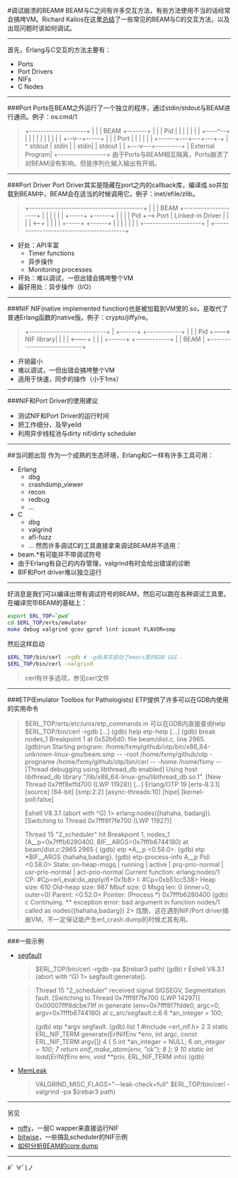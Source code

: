#调试崩溃的BEAM#
BEAM与C之间有许多交互方法，有些方法使用不当的话经常会搞垮VM。Richard Kallos在这里[总结](https://youtu.be/41hNS39Xi8s)了一些常见的BEAM与C的交互方法，以及出现问题时该如何调试。

---
首先，Erlang与C交互的方法主要有：
  - Ports
  - Port Drivers
  - NIFs
  - C Nodes

---
###Port
Ports在BEAM之外运行了一个独立的程序，通过stdin/stdout与BEAM进行通讯。例子：os:cmd/1
> +--------------------+
> |                    |
> |  BEAM +-------+    |
> |       |  Pid  |    |
> |       |       |    |
> |       +----^--+    |
> |         |  |       |
> |         |  |       |
> |      +--v--+-----+ |
> |      | Port      | |
> |      |           | |
> +------+---+---+---+-+
>            |   ^
>       stdout   | stdin
>            |   |
>       stdin|   | stdout
>            |   |
>        +---v---+---------+
>        | External Program|
>        +-----------------+
由于Ports与BEAM相互隔离，Ports崩溃了对BEAM没有影响。但是序列化输入输出有开销。

---
###Port Driver
Port Driver其实是隐藏在port之内的callback库，编译成.so并加载到BEAM中，BEAM会在适当的时候调用它。例子：inet/efile/zlib。
> +----------------------------------------+
> |                                        |
> | BEAM            +--------------------+ |
> |                 |                    | |
> | +-----+  +------+                    | |
> | | Pid +--> Port |  Linked-in Driver  | |
> | |     <--+      |                    | |
> | +-----+  +------+                    | |
> |                 |                    | |
> |                 +--------------------+ |
> +----------------------------------------+
  - 好处：API丰富
    - Timer functions
    - 异步操作
    - Monitoring processes
  - 坏处：难以调试，一但出错会搞垮整个VM
  - 最好用处：异步操作（I/O）

---
###NIF
NIF(native implemented function)也是被加载到VM里的.so，是取代了普通Erlang函数的native版。例子：crypto/jiffy/re。
> +---------------------------+
> | +------+   +------------+ |
> | | Pid  +---> NIF library| |
> | |      <---+            | |
> | +------+   +------------+ |
> |  BEAM                     |
> +---------------------------+
  - 开销最小
  - 难以调试，一但出错会搞垮整个VM
  - 适用于快速，同步的操作（小于1ms）

---
###NIF和Port Driver的使用建议
  - 测试NIF和Port Driver的运行时间
  - 把工作细分，及早yeild
  - 利用异步线程池与dirty nif/dirty scheduler

---
##当问题出现
作为一个成熟的生态环境，Erlang和C一样有许多工具可用：
- Erlang
  - dbg
  - crashdump_viewer
  - recon
  - redbug
  - ...
- C
  - dbg
  - valgrind
  - afl-fuzz
  - ...
然而许多调试C的工具直接拿来调试BEAM并不适用：
- beam.*有可能并不带调试符号
- 由于Erlang有自己的内存管理，valgrind有时会给出错误的诊断
- BIF和Port driver难以独立运行

---
好消息是我们可以编译出带有调试符号的BEAM，然后可以跑在各种调试工具里。
在编译完毕BEAM的基础上：
```bash
export ERL_TOP=`pwd`
cd $ERL_TOP/erts/emulator
make debug valgrind gcov gprof lcnt icount FLAVOR=smp
```
然后这样启动
```bash
$ERL_TOP/bin/cerl -rgdb # -gdb其实启动了emacs里的GDB GUI..
$ERL_TOP/bin/cerl -valgrind
```
> cerl有许多选项，参见cerl文件

---
###ETP(Emulator Toolbox for Pathologists)
ETP提供了许多可以在GDB内使用的实用命令
> $ERL_TOP/erts/etc/unix/etp_commands.in
可以在GDB内直接查询help
> $ERL_TOP/bin/cerl -rgdb
> [...]
> (gdb) help etp-help
> [...]
> (gdb) break nodes_1
> Breakpoint 1 at 0x52b6d0: file beam/dist.c, line 2965.
> (gdb)run
> Starting program: /home/fxmy/github/otp/bin/x86_64-unknown-linux-gnu/beam.smp -- -root /home/fxmy/github/otp -progname /home/fxmy/github/otp/bin/cerl -- -home /home/fxmy --
> [Thread debugging using libthread_db enabled]
> Using host libthread_db library "/lib/x86_64-linux-gnu/libthread_db.so.1".
> [New Thread 0x7fff8effd700 (LWP 11928)]
> [...]
> Erlang/OTP 19 [erts-8.3.1] [source] [64-bit] [smp:2:2] [async-threads:10] [hipe] [kernel-poll:false]
> 
> Eshell V8.3.1  (abort with ^G)
> 1> erlang:nodes({hahaha, badarg}).
> [Switching to Thread 0x7fff8f7fe700 (LWP 11927)]
> 
> Thread 15 "2_scheduler" hit Breakpoint 1, nodes_1 (A__p=0x7fffb6280400, BIF__ARGS=0x7fffb6744180) at beam/dist.c:2965
> 2965    {
> (gdb) etp *A__p
> <0.58.0>.
> (gdb) etp *BIF__ARGS
> {hahaha,badarg}.
> (gdb) etp-process-info A__p
>   Pid: <0.58.0>
>   State: on-heap-msgq | running | active | prq-prio-normal | usr-prio-normal | act-prio-normal
>   Current function: erlang:nodes/1
>   CP: #Cp<erl_eval:do_apply/6+0x1b8>
>   I: #Cp<0xb51cc538>
>   Heap size: 610
>   Old-heap size: 987
>   Mbuf size: 0
>   Msgq len: 0 (inner=0, outer=0)
>   Parent: <0.52.0>
>   Pointer: (Process *) 0x7fffb6280400
> (gdb) c
> Continuing.
> ** exception error: bad argument
>      in function  nodes/1
>              called as nodes({hahaha,badarg})
> 2>
炫酷，这在遇到NIF/Port driver搞崩VM，不一定保证能产生erl_crash.dump的时候尤其有用。

---
###一些示例
- [segfault](https://github.com/studzien/segfault)
    > $ERL_TOP/bin/cerl -rgdb -pa $(rebar3 path)
    > (gdb) r
    > Eshell V8.3.1  (abort with ^G)
    > 1> segfault:generate().

    > Thread 15 "2_scheduler" received signal SIGSEGV, Segmentation fault.
    > [Switching to Thread 0x7fff8f7fe700 (LWP 14297)]
    > 0x00007fff8dcbe79f in generate (env=0x7fff8f7fdde0, argc=0, argv=0x7fffb6744180) at c_src/segfault.c:6
    > 6           *an_integer = 100;
    > 
    > (gdb) etp *argv
    > segfault.
    > (gdb) list
    > 1       #include <erl_nif.h>
    > 2
    > 3       static ERL_NIF_TERM generate(ErlNifEnv *env, int argc, const ERL_NIF_TERM argv[])
    > 4       {
    > 5           int *an_integer = NULL;
    > 6           *an_integer = 100;
    > 7           return enif_make_atom(env, "ok");
    > 8       };
    > 9
    > 10      static int load(ErlNifEnv* env, void **priv, ERL_NIF_TERM info)
    > (gdb)
- [MemLeak](https://youtu.be/41hNS39Xi8s?t=23m42s)
    > VALGRIND_MISC_FLAGS="--leak-check=full" $ERL_TOP/bin/cerl -valgrind -pa $(rebar3 path)

---
另见
  - [niffy](https://github.com/tokenrove/niffy)，一层C wapper来直接运行NIF
  - [bitwise](https://github.com/vinoski/bitwise)，一些搞乱scheduler的NIF示例
  - [如何分析BEAM的core dump](https://www.erlang-solutions.com/blog/how-to-analyse-a-beam-core-dump.html)

---
#ﾟ ∀ﾟ)ノ
